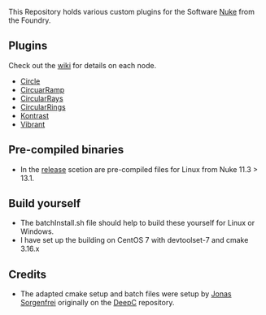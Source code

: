 This Repository holds various custom plugins for the Software [Nuke](https://www.foundry.com/products/nuke-family/nuke) from the Foundry.


## Plugins
Check out the [wiki](https://github.com/falkhofmann/nuke_plugins/wiki/) for details on each node.

- [Circle](https://github.com/falkhofmann/nuke_plugins/wiki/Circle)
- [CircuarRamp](https://github.com/falkhofmann/nuke_plugins/wiki/CircularRamp)
- [CircularRays](https://github.com/falkhofmann/nuke_plugins/wiki/CircularRays)
- [CircularRings](https://github.com/falkhofmann/nuke_plugins/wiki/CircularRings)
- [Kontrast](https://github.com/falkhofmann/nukular/wiki/Kontrast)
- [Vibrant](https://github.com/falkhofmann/nuke_plugins/wiki/Vibrant)


## Pre-compiled binaries
- In the [release](https://github.com/falkhofmann/nuke_plugins/releases) scetion are pre-compiled files for Linux from Nuke 11.3 > 13.1.


## Build yourself
- The batchInstall.sh file should help to build these yourself for Linux or Windows.
- I have set up the building on CentOS 7 with devtoolset-7 and cmake 3.16.x

## Credits 
- The adapted cmake setup and batch files were setup by [Jonas Sorgenfrei](https://github.com/jonassorgenfrei) originally on the [DeepC](https://github.com/charlesangus/DeepC) repository.
